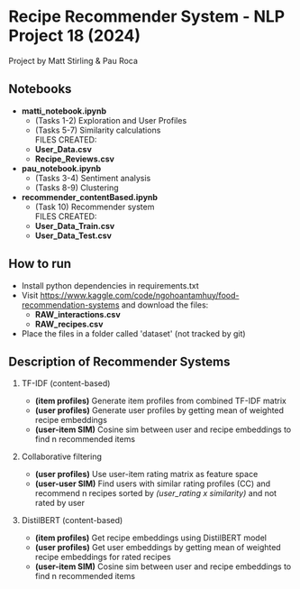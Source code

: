 # Recipe Recommender System - NLP Project 18 (2024)

Project by Matt Stirling & Pau Roca


## Notebooks

* **matti_notebook.ipynb**
    * (Tasks 1-2) Exploration and User Profiles
    * (Tasks 5-7) Similarity calculations \
    FILES CREATED:
    * **User_Data.csv**
    * **Recipe_Reviews.csv**
* **pau_notebook.ipynb**
    * (Tasks 3-4) Sentiment analysis
    * (Tasks 8-9) Clustering
* **recommender_contentBased.ipynb** 
    * (Task 10) Recommender system \
    FILES CREATED:
    * **User_Data_Train.csv**
    * **User_Data_Test.csv**


## How to run

* Install python dependencies in requirements.txt
* Visit https://www.kaggle.com/code/ngohoantamhuy/food-recommendation-systems and download the files: 
    * **RAW_interactions.csv**
    * **RAW_recipes.csv**
* Place the files in a folder called 'dataset' (not tracked by git)


## Description of Recommender Systems


1. TF-IDF (content-based)
    - **(item profiles)** Generate item profiles from combined TF-IDF matrix
    - **(user profiles)** Generate user profiles by getting mean of weighted recipe embeddings
    - **(user-item SIM)** Cosine sim between user and recipe embeddings to find n recommended items


2. Collaborative filtering
    - **(user profiles)** Use user-item rating matrix as feature space
    - **(user-user SIM)** Find users with similar rating profiles (CC) and recommend n recipes sorted by *(user_rating x similarity)* and not rated by user


3. DistilBERT (content-based)
    - **(item profiles)** Get recipe embeddings using DistilBERT model
    - **(user profiles)** Get user embeddings by getting mean of weighted recipe embeddings for rated recipes
    - **(user-item SIM)** Cosine sim between user and recipe embeddings to find n recommended items
